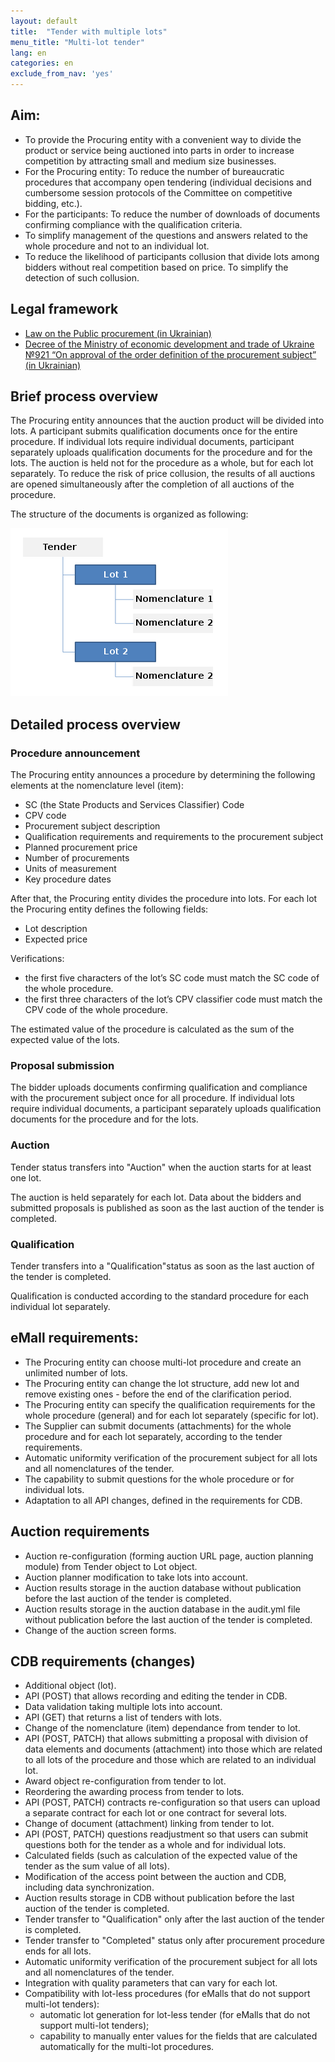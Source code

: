 ```yaml
---
layout: default
title:  "Tender with multiple lots"
menu_title: "Multi-lot tender"
lang: en
categories: en
exclude_from_nav: 'yes'
---
```


## Aim:

* To provide the Procuring entity with a convenient way to divide the product or service being auctioned into parts in order to increase competition by attracting small and medium size businesses.
* For the Procuring entity: To reduce the number of bureaucratic procedures that accompany open tendering (individual decisions and cumbersome session protocols of the Committee on competitive bidding, etc.).
* For the participants: To reduce the number of downloads of documents confirming compliance with the qualification criteria.
* To simplify management of the questions and answers related to the whole procedure and not to an individual lot.
* To reduce the likelihood of participants collusion that divide lots among bidders without real competition based on price. To simplify the detection of such collusion.


## Legal framework

* [Law on the Public procurement (in Ukrainian)](https://docs.google.com/document/d/1wxHLMOohlCXC14yamFqc_o4f3mJnWC4eXwDZ6F3GaPI/edit?usp=sharing)
* [Decree of the Ministry of economic development and trade of Ukraine №921 “On approval of the order definition of the procurement subject” (in Ukrainian)](http://zakon2.rada.gov.ua/laws/show/z0623-10)

## Brief process overview

The Procuring entity announces that the auction product will be divided into lots. A participant submits qualification documents once for the entire procedure. If individual lots require individual documents, participant separately uploads qualification documents for the procedure and for the lots. The auction is held not for the procedure as a whole, but for each lot separately. To reduce the risk of price collusion, the results of all auctions are opened simultaneously after the completion of all auctions of the procedure.

The structure of the documents is organized as following:

![Document structure of Multi-lot tender](/images/multilots/en_multilots.png)

## Detailed process overview

### Procedure announcement

The Procuring entity announces a procedure by determining the following elements at the nomenclature level (item):

* SC (the State Products and Services Classifier) Code
* CPV code
* Procurement subject description
* Qualification requirements and requirements to the procurement subject 
* Planned procurement price
* Number of procurements
* Units of measurement
* Key procedure dates 

After that, the Procuring entity divides the procedure into lots. For each lot the Procuring entity defines the following fields:

* Lot description 
* Expected price

Verifications:

* the first five characters of the lot’s SC code must match the SC code of the whole procedure.
* the first three characters of the lot’s CPV classifier code must match the CPV code of the whole procedure.

The estimated value of the procedure is calculated as the sum of the expected value of the lots.

### Proposal submission

The bidder uploads documents confirming qualification and compliance with the procurement subject once for all procedure. If individual lots require individual documents, a participant separately uploads qualification documents for the procedure and for the lots.

### Auction

Tender status transfers into "Auction" when the auction starts for at least one lot.

The auction is held separately for each lot. Data about the bidders and submitted proposals is published 
as soon as the last auction of the tender is completed.

### Qualification

Tender transfers into a "Qualification"status as soon as the last auction of the tender is completed.

Qualification is conducted according to the standard procedure for each individual lot separately.

## eMall requirements:

* The Procuring entity can choose multi-lot procedure and create an unlimited number of lots.
* The Procuring entity can change the lot structure, add new lot and remove existing ones - before the end of the clarification period.
* The Procuring entity can specify the qualification requirements for the whole procedure (general) and for each lot separately (specific for lot).
* The Supplier can submit documents (attachments) for the whole procedure and for each lot separately, according to the tender requirements.
* Automatic uniformity verification of the procurement subject for all lots and all nomenclatures of the tender.
* The capability to submit questions for the whole procedure or for individual lots.
* Adaptation to all API changes, defined in the requirements for CDB.

## Auction requirements

* Auction re-configuration (forming auction URL page, auction planning module) from Tender object to Lot object. 
* Auction planner modification to take lots into account. 
* Auction results storage in the auction database without publication before the last auction of the tender is completed.
* Auction results storage in the auction database in the audit.yml file without publication before the last auction of the tender is completed. 
* Change of the auction screen forms.

## CDB requirements (changes)

* Additional object (lot).
* API (POST) that allows recording and editing the tender in CDB.
* Data validation taking multiple lots into account.
* API (GET) that returns a list of tenders with lots.
* Change of the nomenclature (item) dependance from tender to lot.
* API (POST, PATCH) that allows submitting a proposal with division of data elements and documents (attachment) into those which are related to all lots of the procedure and those which are related to an individual lot.
* Award object re-configuration from tender to lot.
* Reordering the awarding process from tender to lots.
* API (POST, PATCH) contracts re-configuration so that users can upload a separate contract for each lot or one contract for several lots.
* Change of document (attachment) linking from tender to lot.
* API (POST, PATCH) questions readjustment so that users can submit questions both for the tender as a whole and for individual lots.
* Calculated fields (such as calculation of the expected value of the tender as the sum value of all lots).
* Modification of the access point between the auction and CDB, including data synchronization.
* Auction results storage in CDB without publication before the last auction of the tender is completed. 
* Tender transfer to "Qualification" only after the last auction of the tender is completed. 
* Tender transfer to "Completed" status only after procurement procedure ends for all lots.
* Automatic uniformity verification of the procurement subject for all lots and all nomenclatures of the tender.
* Integration with quality parameters that can vary for each lot.
* Compatibility with lot-less procedures (for eMalls that do not support multi-lot tenders):
  * automatic lot generation for lot-less tender (for eMalls that do not support multi-lot tenders);
  * capability to manually enter values for the fields ​​that are calculated automatically for the multi-lot procedures.
